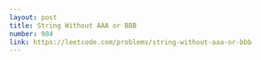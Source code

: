 ```yaml
---
layout: post
title: String Without AAA or BBB
number: 984
link: https://leetcode.com/problems/string-without-aaa-or-bbb
---
```

